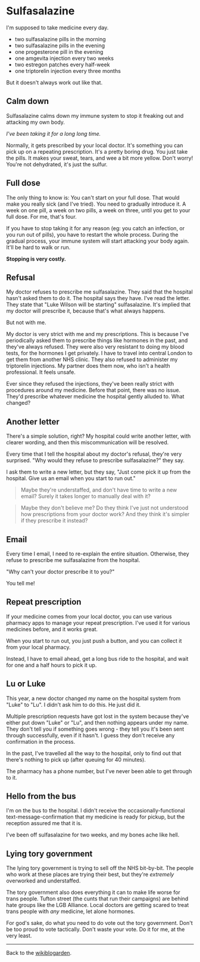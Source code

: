 # Sulfasalazine

I'm supposed to take medicine every day.

- two sulfasalazine pills in the morning
- two sulfasalazine pills in the evening
- one progesterone pill in the evening
- one amgevita injection every two weeks
- two estregon patches every half-week
- one triptorelin injection every three months

But it doesn't always work out like that.

## Calm down

Sulfasalazine calms down my immune system to stop it freaking out and attacking my own body.

*I've been taking it for a long long time.*

Normally, it gets prescribed by your local doctor. It's something you can pick up on a repeating prescription. It's a pretty boring drug. You just take the pills. It makes your sweat, tears, and wee a bit more yellow. Don't worry! You're not dehydrated, it's just the sulfur.

## Full dose

The only thing to know is: You can't start on your full dose. That would make you really sick (and I've tried). You need to gradually introduce it. A week on one pill, a week on two pills, a week on three, until you get to your full dose. For me, that's four.

If you have to stop taking it for any reason (eg: you catch an infection, or you run out of pills), you have to restart the whole process. During the gradual process, your immune system will start attacking your body again. It'll be hard to walk or run.

**Stopping is very costly.**

## Refusal

My doctor refuses to prescribe me sulfasalazine. They said that the hospital hasn't asked them to do it. The hospital says they have. I've read the letter. They state that "Luke Wilson will be starting" sulfasalazine. It's implied that my doctor will prescribe it, because that's what always happens.

But not with me.

My doctor is very strict with me and my prescriptions. This is because I've periodically asked them to prescribe things like hormones in the past, and they've always refused. They were also very resistant to doing my blood tests, for the hormones I get privately. I have to travel into central London to get them from another NHS clinic. They also refused to administer my triptorelin injections. My partner does them now, who isn't a health professional. It feels unsafe.

Ever since they refused the injections, they've been really strict with procedures around my medicine. Before that point, there was no issue. They'd prescribe whatever medicine the hospital gently alluded to. What changed?

## Another letter

There's a simple solution, right? My hospital could write another letter, with clearer wording, and then this miscommunication will be resolved.

Every time that I tell the hospital about my doctor's refusal, they're very surprised. "Why would they refuse to prescribe sulfasalazine?" they say.

I ask them to write a new letter, but they say, "Just come pick it up from the hospital. Give us an email when you start to run out."

> Maybe they're understaffed, and don't have time to write a new email? Surely it takes longer to manually deal with it?

> Maybe they don't believe me? Do they think I've just not understood how prescriptions from your doctor work? And they think it's simpler if they prescribe it instead?

## Email

Every time I email, I need to re-explain the entire situation. Otherwise, they refuse to prescribe me sulfasalazine from the hospital.

"Why can't your doctor prescribe it to you?"

You tell me!

## Repeat prescription

If your medicine comes from your local doctor, you can use various pharmacy apps to manage your repeat prescription. I've used it for various medicines before, and it works great.

When you start to run out, you just push a button, and you can collect it from your local pharmacy.

Instead, I have to email ahead, get a long bus ride to the hospital, and wait for one and a half hours to pick it up.

## Lu or Luke

This year, a new doctor changed my name on the hospital system from "Luke" to "Lu". I didn't ask him to do this. He just did it.

Multiple prescription requests have got lost in the system because they've either put down "Luke" or "Lu", and then nothing appears under my name. They don't tell you if something goes wrong - they tell you it's been sent through successfully, even if it hasn't. I guess they don't receive any confirmation in the process.

In the past, I've travelled all the way to the hospital, only to find out that there's nothing to pick up (after queuing for 40 minutes).

The pharmacy has a phone number, but I've never been able to get through to it.

## Hello from the bus

I'm on the bus to the hospital. I didn't receive the occasionally-functional text-message-confirmation that my medicine is ready for pickup, but the reception assured me that it is.

I've been off sulfasalazine for two weeks, and my bones ache like hell.

## Lying tory government

The lying tory government is trying to sell off the NHS bit-by-bit. The people who work at these places are trying their best, but they're *extremely* overworked and understaffed.

The tory government also does everything it can to make life worse for trans people. Tufton street (the cunts that run their campaigns) are behind hate groups like the LGB Alliance. Local doctors are getting scared to treat trans people with *any* medicine, let alone hormones.

For god's sake, do what you need to do vote out the tory government. Don't be too proud to vote tactically. Don't waste your vote. Do it for me, at the very least.

---

Back to the [wikiblogarden](/wikiblogarden).
